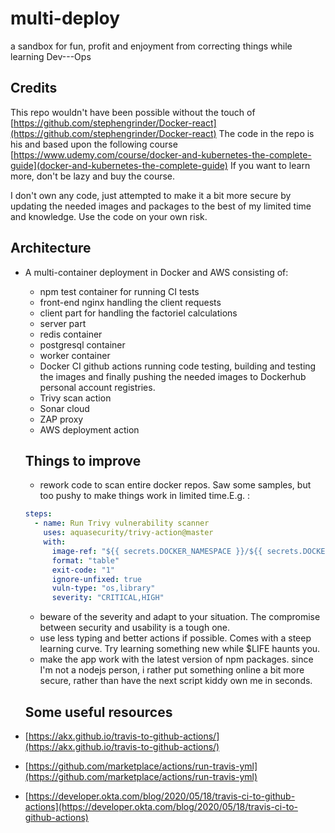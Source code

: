 # multi-deploy
a sandbox for fun, profit and enjoyment from correcting things while learning Dev---Ops
## Credits
This repo wouldn't have been possible without the touch of
[https://github.com/stephengrinder/Docker-react](https://github.com/stephengrinder/Docker-react)
The code in the repo is his and based upon the following
course
[https://www.udemy.com/course/docker-and-kubernetes-the-complete-guide](docker-and-kubernetes-the-complete-guide)
If you want to learn more, don't be lazy and buy the course.

I don't own any code, just attempted to make it a bit more secure by updating the needed images and packages to the best of my limited time and knowledge.
Use the code on your own risk.

## Architecture

- A multi-container deployment in Docker and AWS consisting of:
  - npm test container for running CI tests
  - front-end nginx handling the client requests
  - client part for handling the factoriel calculations
  - server part
  - redis container
  - postgresql container
  - worker container
  - Docker CI github actions running code testing, building and testing the images and finally pushing the needed images to Dockerhub personal account registries.
  - Trivy scan action
  - Sonar cloud
  - ZAP proxy
  - AWS deployment action

  ## Things to improve

  - rework code to scan entire docker repos. Saw some samples, but too pushy to make things work in limited time.E.g. :
  ```yaml
  steps:
    - name: Run Trivy vulnerability scanner
      uses: aquasecurity/trivy-action@master
      with:
        image-ref: "${{ secrets.DOCKER_NAMESPACE }}/${{ secrets.DOCKER_REPOSITORY }}:sha-XXXXXX"
        format: "table"
        exit-code: "1"
        ignore-unfixed: true
        vuln-type: "os,library"
        severity: "CRITICAL,HIGH"
  ```
    - beware of the severity and adapt to your situation. The compromise between security and usability is a tough one.
  - use less typing and better actions if possible. Comes with a steep learning curve. Try learning something new while $LIFE haunts you.
  - make the app work with the latest version of npm packages. since I'm not a nodejs person, i rather put something online a bit more secure, rather than have the next script kiddy own me in seconds.

  ## Some useful resources

- [https://akx.github.io/travis-to-github-actions/](https://akx.github.io/travis-to-github-actions/)
- [https://github.com/marketplace/actions/run-travis-yml](https://github.com/marketplace/actions/run-travis-yml)
- [https://developer.okta.com/blog/2020/05/18/travis-ci-to-github-actions](https://developer.okta.com/blog/2020/05/18/travis-ci-to-github-actions)


